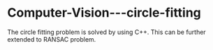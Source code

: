 # Computer-Vision---circle-fitting

The circle fitting problem is solved by using C++. This can be further extended to RANSAC problem.
